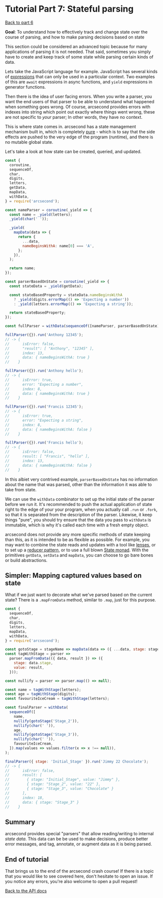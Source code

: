 # Tutorial Part 7: Stateful parsing

[Back to part 6](./tutorial-part-6.md)

**Goal**: To understand how to effectively track and change state over the course of parsing, and how to make parsing decisions based on state

This section could be considered an advanced topic because for many applications of parsing it is not needed. That said, sometimes you simply have to create and keep track of some state while parsing certain kinds of data.

Lets take the JavaScript language for example. JavaScript has several kinds of [expressions](<https://en.wikipedia.org/wiki/Expression_(computer_science)>) that can only be used in a particular context. Two examples of this are `await` expressions in async functions, and `yield` expressions in generator functions.

Then there is the idea of user facing errors. When you write a parser, you want the end users of that parser to be able to understand what happened when something goes wrong. Of course, arcsecond provides errors with indexes into string which point out exactly where things went wrong, these are not specific to _your_ parser; In other words, they have no context.

This is where state comes in. arcsecond has a state management mechanism built in, which is completely [pure](https://en.wikipedia.org/wiki/Pure_function) - which is to say that the side effects are pushed to the very edge of the program (runtime), and there is no mutable global state.

Let's take a look at how state can be created, queried, and updated.

```javascript
const {
  coroutine,
  sequenceOf,
  char,
  digits,
  letters,
  getData,
  mapData,
  withData,
} = require('arcsecond');

const nameParser = coroutine(_yield => {
  const name = _yield(letters);
  _yield(char(' '));

  _yield(
    mapData(data => {
      return {
        ...data,
        nameBeginsWithA: name[0] === 'A',
      };
    }),
  );

  return name;
});

const parserBasedOnState = coroutine(_yield => {
  const stateData = _yield(getData);

  const stateBasedProperty = stateData.nameBeginsWithA
    ? _yield(digits.errorMap(() => 'Expecting a number'))
    : _yield(letters.errorMap(() => 'Expecting a string'));

  return stateBasedProperty;
});

const fullParser = withData(sequenceOf([nameParser, parserBasedOnState]));

fullParser({}).run('Anthony 12345');
// -> {
//      isError: false,
//      "result": [ "Anthony", "12345" ],
//      index: 13,
//      data: { nameBeginsWithA: true }
//    }

fullParser({}).run('Anthony hello');
// -> {
//      isError: true,
//      error: "Expecting a number",
//      index: 8,
//      data: { nameBeginsWithA: true }
//    }

fullParser({}).run('Francis 12345');
// -> {
//      isError: true,
//      error: "Expecting a string",
//      index: 8,
//      data: { nameBeginsWithA: false }
//    }

fullParser({}).run('Francis hello');
// -> {
//      isError: false,
//      result: [ "Francis", "hello" ],
//      index: 13,
//      data: { nameBeginsWithA: false }
//    }
```

In this albiet very contrived example, `parserBasedOnState` has no information about the name that was parsed, other than the information it was able to take from state.

We can use the `withData` combinator to set up the initial state of the parser before we run it. It's recommended to push the actual application of state right to the edge of your your program, when you actually call `.run` or `.fork`, so that it is separated from the description of the parser. Likewise, it keep things "pure", you should try ensure that the data you pass to `withData` is immutable, which is why it's called each time with a fresh empty object.

arcsecond does not provide any more specific methods of state keeping than this, as it is intended to be as flexible as possible. For example, you may want to combine the state reads and updates with a tool like [lenses](http://randycoulman.com/blog/2016/07/12/thinking-in-ramda-lenses/), or to set up a [reducer pattern](https://redux.js.org/basics/reducers), or to use a full blown [State monad](https://npm.pkg.github.com/wearereasonablepeople/monastic). With the primitives `getData`, `setData` and `mapData`, you can choose to go bare bones or build abstractions.

## Simpler: Mapping captured values based on state

What if we just want to decorate what we've parsed based on the current state? There is a `.mapFromData` method, similar to `.map`, just for this purpose.

```javascript
const {
  sequenceOf,
  char,
  digits,
  letters,
  mapData,
  withData,
} = require('arcsecond');

const gotoStage = stageName => mapData(data => ({ ...data, stage: stageName }));
const tagWithStage = parser =>
  parser.mapFromData(({ data, result }) => ({
    stage: data.stage,
    value: result,
  }));

const nullify = parser => parser.map(() => null);

const name = tagWithStage(letters);
const age = tagWithStage(digits);
const favouriteIceCream = tagWithStage(letters);

const finalParser = withData(
  sequenceOf([
    name,
    nullify(gotoStage('Stage_2')),
    nullify(char(' ')),
    age,
    nullify(gotoStage('Stage_3')),
    nullify(char(' ')),
    favouriteIceCream,
  ]).map(values => values.filter(x => x !== null)),
);

finalParser({ stage: 'Initial_Stage' }).run('Jimmy 22 Chocolate');
// -> {
//      isError: false,
//      result: [
//        { stage: "Initial_Stage", value: "Jimmy" },
//        { stage: "Stage_2", value: "22" },
//        { stage: "Stage_3", value: "Chocolate" }
//      ],
//      index: 18,
//      data: { stage: "Stage_3" }
//    }
```

## Summary

arcsecond provides special "parsers" that allow reading/writing to internal _state data_. This data can be be used to make decisions, produce better error messages, and tag, annotate, or augment data as it is being parsed.

## End of tutorial

That brings us to the end of the arcsecond crash course! If there is a topic that you would like to see covered here, don't hesitate to open an issue. If you notice any errors, you're also welcome to open a pull request!

[Back to the API docs](../Readme.md)
